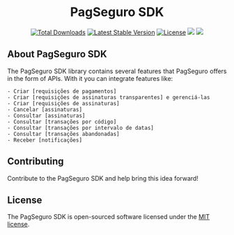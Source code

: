 <p align="center">
   <h1 align="center">PagSeguro SDK</h1>
</p>

<p align="center">
   <a href="https://packagist.org/packages/life-code/pagseguro-sdk"><img src="https://poser.pugx.org/life-code/pagseguro-sdk/d/total.svg" alt="Total Downloads"></a>
   <a href="https://packagist.org/packages/life-code/pagseguro-sdk"><img src="https://poser.pugx.org/life-code/pagseguro-sdk/v/stable.svg" alt="Latest Stable Version"></a>
   <a href="https://packagist.org/packages/life-code/pagseguro-sdk"><img src="https://poser.pugx.org/life-code/pagseguro-sdk/license.svg" alt="License"></a>
   <a href="https://codeclimate.com/github/life-code/pagseguro-sdk/maintainability"><img src="https://api.codeclimate.com/v1/badges/b889d75e5aa75226ffbb/maintainability" /></a>
   <a href="https://codeclimate.com/github/life-code/pagseguro-sdk/test_coverage"><img src="https://api.codeclimate.com/v1/badges/b889d75e5aa75226ffbb/test_coverage" /></a>
</p>


## About PagSeguro SDK
<p align="justify">
   The PagSeguro SDK library contains several features that PagSeguro offers in the form of APIs. With it you can integrate features like:
   
    - Criar [requisições de pagamentos]
    - Criar [requisições de assinaturas transparentes] e gerenciá-las
    - Criar [requisições de assinaturas]
    - Cancelar [assinaturas]
    - Consultar [assinaturas]
    - Consultar [transações por código]
    - Consultar [transações por intervalo de datas]
    - Consultar [transações abandonadas]
    - Receber [notificações]
<p>

## Contributing
Contribute to the PagSeguro SDK and help bring this idea forward!

## License
The PagSeguro SDK is open-sourced software licensed under the [MIT license](http://opensource.org/licenses/MIT).
